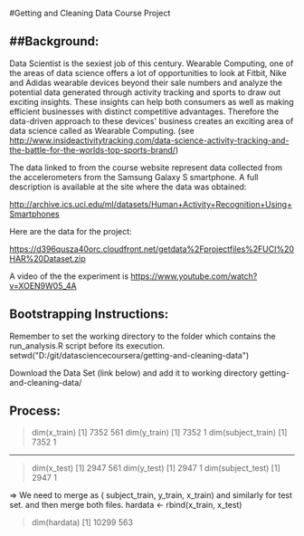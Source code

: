 #Getting and Cleaning Data Course Project


##Background:
----------
Data Scientist is the sexiest job of this century. Wearable Computing, one of the areas of data science offers a lot of opportunities to look at Fitbit, Nike and Adidas wearable devices beyond their sale numbers and analyze the potential data generated through activity tracking and sports to draw out exciting insights. These insights can help both consumers as well as making efficient businesses with distinct competitive advantages. Therefore the data-driven approach to these devices' business creates an exciting area of data science called as Wearable Computing. (see http://www.insideactivitytracking.com/data-science-activity-tracking-and-the-battle-for-the-worlds-top-sports-brand/)



The data linked to from the course website represent data collected from the accelerometers from the Samsung Galaxy S smartphone. A full description is available at the site where the data was obtained:

http://archive.ics.uci.edu/ml/datasets/Human+Activity+Recognition+Using+Smartphones

Here are the data for the project:

https://d396qusza40orc.cloudfront.net/getdata%2Fprojectfiles%2FUCI%20HAR%20Dataset.zip

A video of the the experiment is https://www.youtube.com/watch?v=XOEN9W05_4A 

Bootstrapping Instructions:
---------------------------
Remember to set the working directory to the folder which contains the run_analysis.R script before its execution.
setwd("D:/git/datasciencecoursera/getting-and-cleaning-data")

Download the Data Set (link below) and add it to working directory  getting-and-cleaning-data/


Process:
-------
> dim(x_train)
[1] 7352  561
> dim(y_train)
[1] 7352    1
> dim(subject_train)
[1] 7352    1
---------------------
> dim(x_test)
[1] 2947  561
> dim(y_test)
[1] 2947    1
> dim(subject_test)
[1] 2947    1


=> We need to merge as ( subject_train, y_train, x_train) and similarly for test set. and then merge both files.
hardata <- rbind(x_train, x_test)
> dim(hardata)
[1] 10299   563




